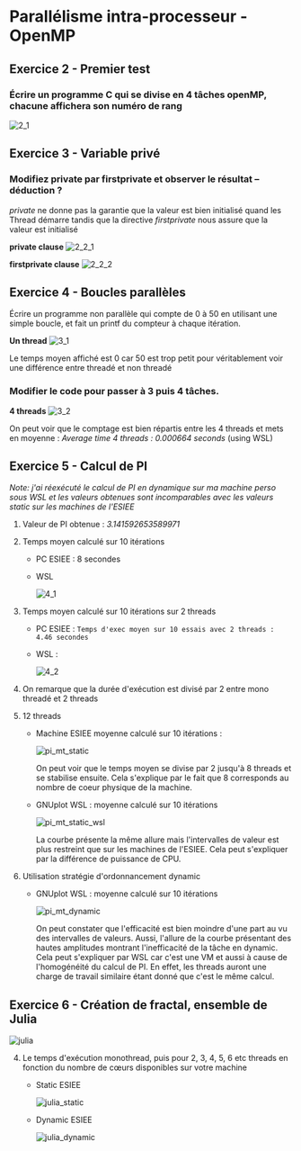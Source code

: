 # Parallélisme intra-processeur - OpenMP

## Exercice 2 - Premier test

### Écrire un programme C qui se divise en 4 tâches openMP, chacune affichera son numéro de rang
![2_1](assets/2_1.png)


## Exercice 3 - Variable privé

### Modifiez private par firstprivate et observer le résultat – déduction ?
*private* ne donne pas la garantie que la valeur est bien initialisé quand les Thread démarre tandis que la directive *firstprivate* nous assure que la valeur est initialisé

**private clause**
![2_2_1](assets/2_2_1.png)


**firstprivate clause**
![2_2_2](assets/2_2_2.png)

## Exercice 4 - Boucles parallèles
Écrire un programme non parallèle qui compte de 0 à 50 en utilisant une simple boucle, et fait un
printf du compteur à chaque itération.

**Un thread**
![3_1](assets/3_1.png)

Le temps moyen affiché est 0 car 50 est trop petit pour véritablement voir une différence entre threadé et non threadé

### Modifier le code pour passer à 3 puis 4 tâches.

**4 threads**
![3_2](assets/3_2.png)

On peut voir que le comptage est bien répartis entre les 4 threads et mets en moyenne : *Average time 4 threads : 0.000664 seconds* (using WSL)


## Exercice 5 - Calcul de PI

*Note: j'ai réexécuté le calcul de PI en dynamique sur ma machine perso sous WSL et les valeurs obtenues sont incomparables avec les valeurs static sur les machines de l'ESIEE*

1. Valeur de PI obtenue : *3.141592653589971*

2. Temps moyen calculé sur 10 itérations
    - PC ESIEE : 8 secondes

    - WSL 

        ![4_1](assets/4_1.png)

3. Temps moyen calculé sur 10 itérations sur 2 threads


    - PC ESIEE : `Temps d'exec moyen sur 10 essais avec 2 threads : 4.46 secondes`

    - WSL : 
        
        ![4_2](assets/4_2.png)

4. On remarque que la durée d'exécution est divisé par 2 entre mono threadé et 2 threads

5. 12 threads
    - Machine ESIEE moyenne calculé sur 10 itérations :
        
        ![pi_mt_static](assets/pi_mt_static.png)

        On peut voir que le temps moyen se divise par 2 jusqu'à 8 threads et se stabilise ensuite.
        Cela s'explique par le fait que 8 corresponds au nombre de coeur physique de la machine.    
 
    - GNUplot WSL : moyenne calculé sur 10 itérations

        ![pi_mt_static_wsl](assets/pi_mt_static_wsl.png)

        La courbe présente la même allure mais l'intervalles de valeur est plus restreint que sur les machines de l'ESIEE.
        Cela peut s'expliquer par la différence de puissance de CPU.

6. Utilisation stratégie d'ordonnancement dynamic

    - GNUplot WSL : moyenne calculé sur 10 itérations

        ![pi_mt_dynamic](assets/pi_mt_dynamic.png)

        On peut constater que l'efficacité est bien moindre d'une part au vu des intervalles de valeurs.
        Aussi, l'allure de la courbe présentant des hautes amplitudes montrant l'inefficacité de la tâche en dynamic.
        Cela peut s'expliquer par WSL car c'est une VM et aussi à cause de l'homogénéité du calcul de PI. En effet,
        les threads auront une charge de travail similaire étant donné que c'est le même calcul.

## Exercice 6 - Création de fractal, ensemble de Julia

![julia](assets/julia.pgm)

4. Le temps d'exécution monothread, puis pour 2, 3, 4, 5, 6 etc threads en fonction du nombre de cœurs disponibles sur votre machine

    - Static ESIEE

        ![julia_static](assets/julia_mt_static.png)

    - Dynamic ESIEE

        ![julia_dynamic](assets/julia_mt_dynamic.png)


